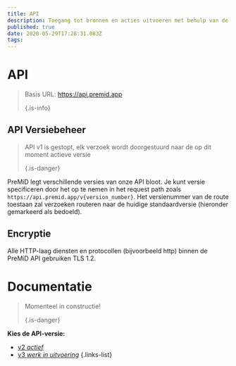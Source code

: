 ```yaml
---
title: API
description: Toegang tot bronnen en acties uitvoeren met behulp van de PreMiD API
published: true
date: 2020-05-29T17:28:31.083Z
tags:
---
```


# API

> Basis URL: https://api.premid.app 
> 
> {.is-info}

## API Versiebeheer
> API v1 is gestopt, elk verzoek wordt doorgestuurd naar de op dit moment actieve versie 
> 
> {.is-danger}

PreMiD legt verschillende versies van onze API bloot. Je kunt versie specificeren door het op te nemen in het request path zoals `https://api.premid.app/v{version_number}`. Het versienummer van de route toestaan zal verzoeken routeren naar de huidige standaardversie (hieronder gemarkeerd als bedoeld).

## Encryptie

Alle HTTP-laag diensten en protocollen (bijvoorbeeld http) binnen de PreMiD API gebruiken TLS 1.2.

# Documentatie
> Momenteel in constructie! 
> 
> {.is-danger}

**Kies de API-versie:**
- [v2 *actief*](/dev/api/v2)
- [v3 *werk in uitvoering*](/dev/api/v3)
{.links-list}